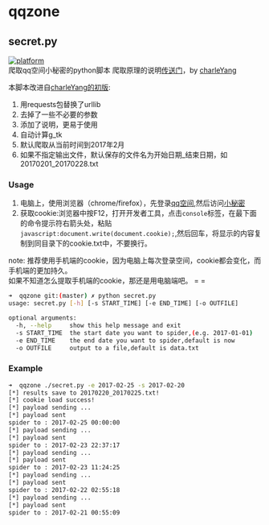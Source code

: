 qqzone
===========

## secret.py
[![platform](https://img.shields.io/badge/python-2.7-green.svg)]()  
爬取qq空间小秘密的python脚本
爬取原理的说明[传送门](http://mp.weixin.qq.com/s?__biz=MzIxMTY4MDQ2OQ==&mid=2247484612&idx=1&sn=98f5104d4cbe008503f552bc458eefa7&chksm=9750e97ea02760682a40827f7679aaf0896ae9a9cdd60cb35318de5f6e62c3c9282698738d39&mpshare=1&scene=22&srcid=0216NbBqNDQHqkvyg7mDuJMU#rd)，by [charleYang](https://mryang.minelandcn.com)

本脚本改进自[charleYang的初版](https://mryang.minelandcn.com/py-qzone-secret/):

1. 用requests包替换了urllib  
2. 去掉了一些不必要的参数  
3. 添加了说明，更易于使用
4. 自动计算g_tk
5. 默认爬取从当前时间到2017年2月
6. 如果不指定输出文件，默认保存的文件名为开始日期_结束日期，如20170201_20170228.txt


### Usage

1. 电脑上，使用浏览器（chrome/firefox），先登录[qq空间](http://i.qq.com),然后访问[小秘密](http://h5.qzone.qq.com/secret/list)  
2. 获取cookie:浏览器中按F12，打开开发者工具，点击`console`标签，在最下面的命令提示符右箭头处，粘贴`javascript:document.write(document.cookie);`,然后回车，将显示的内容复制到同目录下的cookie.txt中，不要换行。  

note:
推荐使用手机端的cookie，因为电脑上每次登录空间，cookie都会变化，而手机端的更加持久。  
如果不知道怎么提取手机端的cookie，那还是用电脑端吧。 = =  


```bash
➜  qqzone git:(master) ✗ python secret.py       
usage: secret.py [-h] [-s START_TIME] [-e END_TIME] [-o OUTFILE]

optional arguments:
  -h, --help     show this help message and exit
  -s START_TIME  the start date you want to spider,(e.g. 2017-01-01)
  -e END_TIME    the end date you want to spider,default is now
  -o OUTFILE     output to a file,default is data.txt
```

### Example

```bash
➜  qqzone ./secret.py -e 2017-02-25 -s 2017-02-20           
[*] results save to 20170220_20170225.txt!
[*] cookie load success!
[*] payload sending ...
[*] payload sent
spider to : 2017-02-25 00:00:00
[*] payload sending ...
[*] payload sent
spider to : 2017-02-23 22:37:17
[*] payload sending ...
[*] payload sent
spider to : 2017-02-23 11:24:25
[*] payload sending ...
[*] payload sent
spider to : 2017-02-22 02:55:18
[*] payload sending ...
[*] payload sent
spider to : 2017-02-21 00:55:09


```
